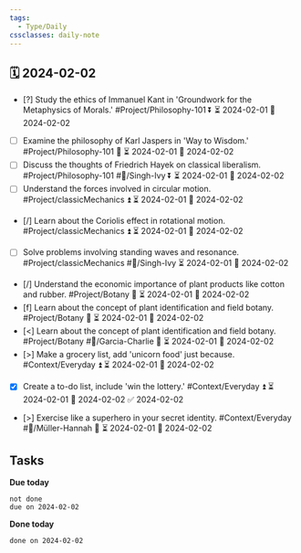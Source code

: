 ```yaml
---
tags:
  - Type/Daily
cssclasses: daily-note
---
```


## 🗓️ 2024-02-02

- [?] Study the ethics of Immanuel Kant in 'Groundwork for the Metaphysics of Morals.' #Project/Philosophy-101 ⏬ ⏳ 2024-02-01 📅 2024-02-02
- [ ] Examine the philosophy of Karl Jaspers in 'Way to Wisdom.' #Project/Philosophy-101 🔼 ⏳ 2024-02-01 📅 2024-02-02
- [ ] Discuss the thoughts of Friedrich Hayek on classical liberalism. #Project/Philosophy-101 #👤/Singh-Ivy ⏬ ⏳ 2024-02-01 📅 2024-02-02
- [ ] Understand the forces involved in circular motion. #Project/classicMechanics ⏫ ⏳ 2024-02-01 📅 2024-02-02
- [/] Learn about the Coriolis effect in rotational motion. #Project/classicMechanics ⏫ ⏳ 2024-02-01 📅 2024-02-02
- [ ] Solve problems involving standing waves and resonance. #Project/classicMechanics #👤/Singh-Ivy ⏳ 2024-02-01 📅 2024-02-02
- [/] Understand the economic importance of plant products like cotton and rubber. #Project/Botany 🔽 ⏳ 2024-02-01 📅 2024-02-02
- [f] Learn about the concept of plant identification and field botany. #Project/Botany 🔽 ⏳ 2024-02-01 📅 2024-02-02
- [<] Learn about the concept of plant identification and field botany. #Project/Botany #👤/Garcia-Charlie 🔺 ⏳ 2024-02-01 📅 2024-02-02
- [>] Make a grocery list, add 'unicorn food' just because. #Context/Everyday ⏫ ⏳ 2024-02-01 📅 2024-02-02
- [x] Create a to-do list, include 'win the lottery.' #Context/Everyday ⏫ ⏳ 2024-02-01 📅 2024-02-02 ✅ 2024-02-02
- [>] Exercise like a superhero in your secret identity. #Context/Everyday #👤/Müller-Hannah 🔽 ⏳ 2024-02-01 📅 2024-02-02

## Tasks

**Due today**

```tasks
not done
due on 2024-02-02
```

**Done today**

```tasks
done on 2024-02-02
```
            